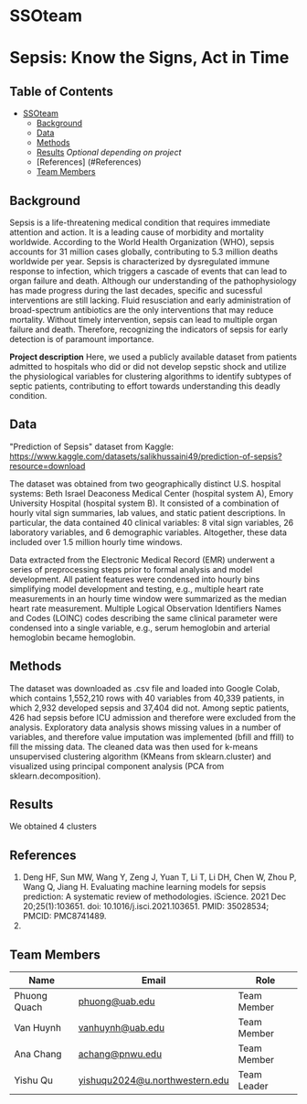 # SSOteam
# Sepsis: Know the Signs, Act in Time
## Table of Contents
- [SSOteam](#SSOteam)
    - [Background](#Background)
    - [Data](#data)
    - [Methods](#methods)
    - [Results](#results) _Optional depending on project_
    - [References] (#References)
    - [Team Members](#team-members)

## Background
Sepsis is a life-threatening medical condition that requires immediate attention and action. It is a leading cause of morbidity and mortality worldwide. According to the World Health Organization (WHO), sepsis accounts for 31 million cases globally, contributing to 5.3 million deaths worldwide per year. Sepsis is characterized by dysregulated immune response to infection, which triggers a cascade of events that can lead to organ failure and death. Although our understanding of the pathophysiology has made progress during the last decades, specific and sucessful interventions are still lacking. Fluid resusciation and early administration of broad-spectrum antibiotics are the only interventions that may reduce mortality. Without timely intervention, sepsis can lead to multiple organ failure and death. Therefore, recognizing the indicators of sepsis for early detection is of paramount importance.

**Project description**
Here, we used a publicly available dataset from patients admitted to hospitals who did or did not develop sepstic shock and utilize the physiological variables  for clustering algorithms to identify subtypes of septic patients, contributing to effort towards understanding this deadly condition.

## Data
"Prediction of Sepsis" dataset from Kaggle: https://www.kaggle.com/datasets/salikhussaini49/prediction-of-sepsis?resource=download

The dataset was obtained from two geographically distinct U.S. hospital systems: Beth Israel Deaconess Medical Center (hospital system A), Emory University Hospital (hospital system B). It consisted of a combination of hourly vital sign summaries, lab values, and static patient descriptions. In particular, the data contained 40 clinical variables: 8 vital sign variables, 26 laboratory variables, and 6 demographic variables. Altogether, these data included over 1.5 million hourly time windows.

Data extracted from the Electronic Medical Record (EMR) underwent a series of preprocessing steps prior to formal analysis and model development. All patient features were condensed into hourly bins simplifying model development and testing, e.g., multiple heart rate measurements in an hourly time window were summarized as the median heart rate measurement. Multiple Logical Observation Identifiers Names and Codes (LOINC) codes describing the same clinical parameter were condensed into a single variable, e.g., serum hemoglobin and arterial hemoglobin became hemoglobin. 

## Methods
The dataset was downloaded as .csv file and loaded into Google Colab, which contains 1,552,210 rows with 40 variables from 40,339 patients, in which 2,932 developed sepsis and 37,404 did not. Among septic patients, 426 had sepsis before ICU admission and therefore were excluded from the analysis. Exploratory data analysis shows missing values in a number of variables, and therefore value imputation was implemented (bfill and ffill) to fill the missing data. The cleaned data was then used for k-means unsupervised clustering algorithm (KMeans from sklearn.cluster) and visualized using principal component analysis (PCA from sklearn.decomposition).     

## Results
We obtained 4 clusters 

## References
1. Deng HF, Sun MW, Wang Y, Zeng J, Yuan T, Li T, Li DH, Chen W, Zhou P, Wang Q, Jiang H. Evaluating machine learning models for sepsis prediction: A systematic review of methodologies. iScience. 2021 Dec 20;25(1):103651. doi: 10.1016/j.isci.2021.103651. PMID: 35028534; PMCID: PMC8741489.
2. 

## Team Members

|Name | Email | Role |
----|--|--|
|Phuong Quach               | phuong@uab.edu                   | Team Member |
|Van Huynh                  | vanhuynh@uab.edu                 | Team Member |
|Ana Chang                  | achang@pnwu.edu                  | Team Member |
|Yishu Qu                   | yishuqu2024@u.northwestern.edu   | Team Leader |
